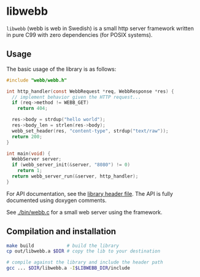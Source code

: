 # libwebb
`libwebb` (webb is web in Swedish) is a small http server framework written in pure C99 with zero dependencies (for POSIX systems).

## Usage
The basic usage of the library is as follows:

```C
#include "webb/webb.h"

int http_handler(const WebbRequest *req, WebbResponse *res) {
  // implement behavior given the HTTP request...
  if (req->method != WEBB_GET)
    return 404;

  res->body = strdup("hello world");
  res->body_len = strlen(res->body);
  webb_set_header(res, "content-type", strdup("text/raw"));
  return 200;
}

int main(void) {
  WebbServer server;
  if (webb_server_init(&server, "8080") != 0)
    return 1;
  return webb_server_run(&server, http_handler);
}
```

For API documentation, see the [library header file](./include/webb/webb.h). The API is fully documented using doxygen comments.

See [./bin/webb.c](./bin/webb.c) for a small web server using the framework.

## Compilation and installation
```bash
make build            # build the library
cp out/libwebb.a $DIR # copy the lib to your destination

# compile against the library and include the header path
gcc ... $DIR/libwebb.a -I$LIBWEBB_DIR/include
```

